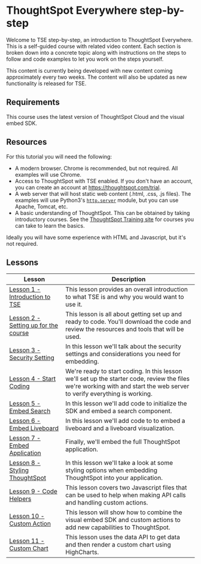 # ThoughtSpot Everywhere step-by-step

Welcome to TSE step-by-step, an introduction to ThoughtSpot Everywhere. This is a self-guided course with related video
content. Each section is broken down into a concrete topic along with instructions on the steps to follow and code
examples to let you work on the steps yourself.

This content is currently being developed with new content coming approximately every two weeks. The content will also
be updated as new functionality is released for TSE.

## Requirements

This course uses the latest version of ThoughtSpot Cloud and the visual embed SDK.

## Resources

For this tutorial you will need the following:

* A modern browser. Chrome is recommended, but not required. All examples will use Chrome.
* Access to ThoughtSpot with TSE enabled. If you don't have an account, you can create an account
  at https://thoughtspot.com/trial.
* A web server that will host static web content (.html, .css, .js files). The examples will use
  Python3's [`http.server`](https://docs.python.org/3/library/http.server.html) module, but you can use Apache, Tomcat,
  etc.
* A basic understanding of ThoughtSpot. This can be obtained by taking introductory courses. See
  the [ThoughtSpot Training site](https://training.thoughtspot.com) for courses you can take to learn the basics.

Ideally you will have some experience with HTML and Javascript, but it's not required.

## Lessons

| Lesson                                                                              | Description                                                                                                                                                              |
|-------------------------------------------------------------------------------------|--------------------------------------------------------------------------------------------------------------------------------------------------------------------------|
| [Lesson 1 - Introduction to TSE](lesson-01-intro-to-tse/README-01.md)               | This lesson provides an overall introduction to what TSE is and why you would want to use it.                                                                            |
| [Lesson 2 - Setting up for the course](lesson-02-setting-up/README-02.md)           | This lesson is all about getting set up and ready to code. You'll download the code and review the resources and tools that will be used.                                |
| [Lesson 3 - Security Setting](lesson-03-security-setup/README-03.md)                | In this lesson we'll talk about the security settings and considerations you need for embedding.                                                                         |
| [Lesson 4 - Start Coding](lesson-04-start-coding/README-04.md)                      | We're ready to start coding. In this lesson we'll set up the starter code, review the files we're working with and start the web server to verify everything is working. |
| [Lesson 5 - Embed Search](lesson-05-embed-search/README-05.md)                      | In this lesson we'll add code to initialize the SDK and embed a search component.                                                                                        |
| [Lesson 6 - Embed Liveboard](lesson-06-embed-liveboard/README-06.md)                | In this lesson we'll add code to to embed a liveboard and a liveboard visualization.                                                                                     |
| [Lesson 7 - Embed Application](lesson-07-embed-full-app/README-07.md)               | Finally, we'll embed the full ThoughtSpot application.                                                                                                                   |
| [Lesson 8 - Styling ThoughtSpot](lesson-08-style-embedded-thoughtspot/README-08.md) | In this lesson we'll take a look at some styling options when embedding ThoughtSpot into your application.                                                               |
| [Lesson 9 - Code Helpers](lesson-09-code-helpers/README-09.md)                      | This lesson covers two Javascript files that can be used to help when making API calls and handling custom actions.                                                      |
| [Lesson 10 - Custom Action](lesson-10-custom-action/README-10.md)                   | This lesson will show how to combine the visual embed SDK and custom actions to add new capabilities to ThoughtSpot.                                                     |
| [Lesson 11 - Custom Chart](lesson-11-custom-charts/README-11.md)                    | This lesson uses the data API to get data and then render a custom chart using HighCharts.                                                                               |
